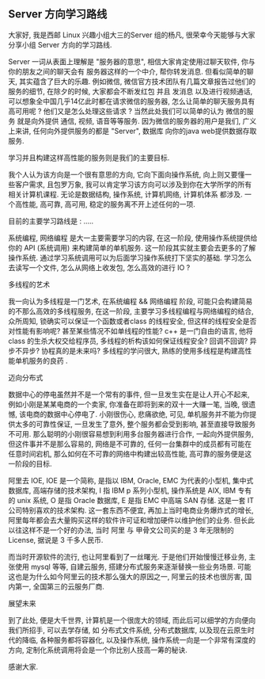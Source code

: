 ## Server 方向学习路线

大家好, 我是西邮 Linux 兴趣小组大三的Server 组的杨凡, 很荣幸今天能够与大家分享小组 Server 方向的学习路线.

Server 一词从表面上理解是 "服务器的意思", 相信大家肯定使用过聊天软件, 你与你的朋友之间的聊天会有 服务器这样的一个中介, 帮你转发消息. 但看似简单的聊天, 其实蕴含了巨大的乐趣. 例如微信, 微信官方技术团队有几篇文章报告过他们的服务的细节, 在除夕的时候, 大家都会不断发红包 并且 发消息 以及进行视频通话, 可以想象全中国几乎14亿此时都在请求微信的服务器, 怎么让简单的聊天服务具有高可用呢 ? 他们又是怎么处理这些请求 ? 当然此处我们可以简单的认为 微信的服务 就是向外提供 通信, 视频, 语音等等服务. 因为微信的服务器的用户是我们, 广义上来讲, 任何向外提供服务的都是 "Server", 数据库 向你的java web提供数据存取服务. 

学习并且构建这样高性能的服务则是我们的主要目标.

我个人认为该方向是一个很有意思的方向, 它向下面向操作系统, 向上则又要懂一些客户需求, 且包罗万象, 我可以肯定学习该方向可以涉及到你在大学所学的所有相关计算机课程. 无论是数据结构, 操作系统, 计算机网络, 计算机体系 都涉及. 一个高性能, 高可靠, 高可用, 稳定的服务离不开上述任何的一项.

目前的主要学习路线是 : .....

系统编程, 网络编程 是大一主要需要学习的内容, 在这一阶段, 使用操作系统提供给你的 API (系统调用) 来构建简单的单机服务. 这一阶段其实就主要会去更多的了解操作系统. 通过学习系统调用可以为后面学习操作系统打下坚实的基础. 学习怎么去读写一个文件, 怎么从网络上收发包, 怎么高效的进行 IO ?

多线程的艺术

我一向认为多线程是一门艺术, 在系统编程 && 网络编程 阶段, 可能只会构建简易的不那么高效的多线程服务, 在这一阶段, 主要学习多线程编程与网络编程的结合, 众所周知, 锁确实可以保证一个函数或者class 的线程安全, 但这样的线程安全是否对性能有影响呢? 甚至某些情况不如单线程的性能? c++ 是一门自由的语言, 他将class 的生杀大权交给程序员, 多线程的析构该如何保证线程安全? 回调不回调? 异步不异步? 协程真的是未来吗? 多线程的学问很大, 熟练的使用多线程是构建高性能单机服务的良药 .

迈向分布式

数据中心的停电虽然并不是一个常有的事件, 但一旦发生实在是让人开心不起来, 例如小刚是某某电商的一个卖家, 你准备在即将到来的双十一大赚一笔, 当晚, 很遗憾, 该电商的数据中心停电了. 小刚很伤心, 悲痛欲绝, 可见, 单机服务并不能为你提供太多的可靠性保证, 一旦发生了意外, 整个服务都会受到影响, 甚至直接导致服务不可用. 那么聪明的小刚很容易想到利用多台服务器进行合作, 一起向外提供服务, 但这件事并不是那么容易的, 网络是不可靠的, 任何一台集群中的成员都有可能在任意时间宕机, 那么如何在不可靠的网络中构建出较高性能, 高可靠的服务便是这一阶段的目标. 

阿里去 IOE, IOE 是一个简称, 是指以 IBM, Oracle, EMC 为代表的小型机, 集中式数据库, 高端存储的技术架构, I 指 IBM p 系列小型机, 操作系统是 AIX, IBM 专有的 unix 系统, O 是指 Oracle 数据库, E 是指 EMC 中高端 SAN 存储. 这是一套 IT 公司特别喜欢的技术架构. 这一套东西不便宜, 再加上当时电商业务爆炸式的增长, 阿里每年都会去大量购买这样的软件许可证和增加硬件以维护他们的业务. 但长此以往这样不是一个好的办法, 当时 阿里 与 甲骨文公司买的是 3 年无限制的 License, 据说是 3 千多人民币.

而当时开源软件的流行, 也让阿里看到了一丝曙光. 于是他们开始慢慢迁移业务, 主张使用 mysql 等等, 自建云服务, 搭建分布式服务来逐渐替换一些业务场景. 可能这也是为什么如今阿里云的技术那么强大的原因之一, 阿里云的技术也很厉害, 国内第一, 全国第三的云服务厂商.

展望未来

到了此处, 便是大千世界, 计算机是一个很庞大的领域, 而此后可以细学的方向便向我们所招手, 可以去学存储, 如 分布式文件系统, 分布式数据库, 以及现在云原生时代的降临, 各种服务都将容器化, 以及操作系统, 操作系统一向是一个非常有深度的方向, 定制化系统调用将会是一个你比别人技高一筹的秘诀.

感谢大家. 